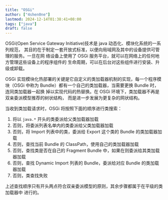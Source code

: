 ```yaml
---
title: "OSGi"
author: ["4shen0ne"]
lastmod: 2024-12-14T01:38:41+08:00
tags: ["java"]
draft: false
---
```


OSGi(Open Service Gateway Initiative)技术是 java 动态化、模块化系统的一系列规范，
其目的在于制定一套开放式标准，以便向局域网及其中的设备提供可管理的服务。一旦在网
络设备上使用了 OSGi 服务平台，就可以在网络上的任何地方管理这些设备上的程序组件的
生命周期，可以在后台对这些组件进行安装、升级或卸载。

OSGi 实现模块化热部署的关键是它自定义的类加载器机制的实现，每一个程序模块（OSGi
中称为 Bundle）都有一个自己的类加载器，当需要更换 Bundle 时，连同类加载器一起换
掉以实现代码的热替换。在 OSGi 环境下，类加载器不再是双亲委派模型推荐的树状结构，
而是进一步发展为更复杂的网状结构。

当收到类加载请求时，OSGi 将按照下面的顺序进行类搜索：

1.  将以 `java.*` 开头的类委派给父类加载器加载
2.  否则，将委派列表名单内的类委派给父类加载器加载
3.  否则，将 Import 列表中的类，委派给 Export 这个类的 Bundle 的类加载器加载
4.  否则，查找当前 Bundle 的 ClassPath，使用自己的类加载器加载
5.  否则，查找类是否在自己的 Fragment Bundle 中，如果在则委派给其类加载器加载
6.  否则，查找 Dynamic Import 列表的 Bundle，委派给对应 Bundle 的类加载器加载
7.  否则，类查找失败

上述查找顺序只有开头两点符合双亲委派模型的原则，其余步骤都属于在平级的类加载器中
进行的。
